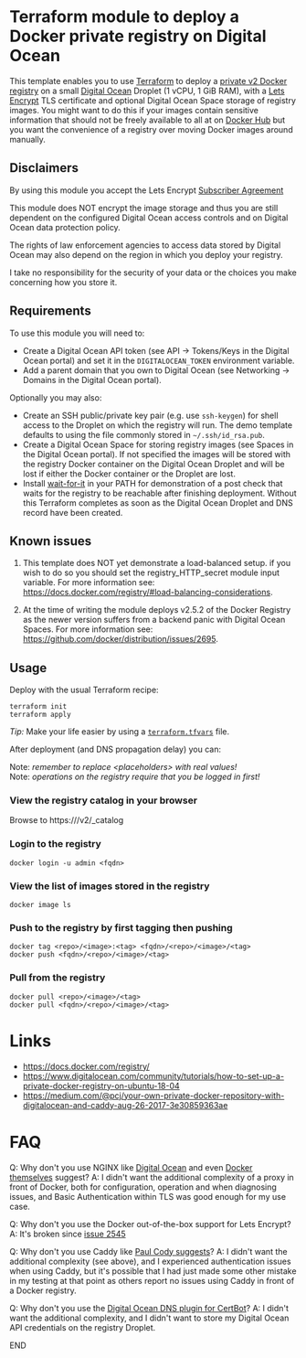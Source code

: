 # Terraform module to deploy a Docker private registry on Digital Ocean
This template enables you to use [Terraform](https://terraform.io/) to deploy a [private v2 Docker registry](https://docs.docker.com/registry/) on a small [Digital Ocean](https://digitalocean.com/) Droplet (1 vCPU, 1 GiB RAM), with a [Lets Encrypt](https://letsencrypt.org/) TLS certificate and optional Digital Ocean Space storage of registry images. You might want to do this if your images contain sensitive information that should not be freely available to all at on [Docker Hub](https://hub.docker.com/) but you want the convenience of a registry over moving Docker images around manually.

## Disclaimers
By using this module you accept the Lets Encrypt [Subscriber Agreement](https://letsencrypt.org/repository/)

This module does NOT encrypt the image storage and thus you are still dependent on the configured Digital Ocean access controls and on Digital Ocean data protection policy.

The rights of law enforcement agencies to access data stored by Digital Ocean may also depend on the region in which you deploy your registry.

I take no responsibility for the security of your data or the choices you make concerning how you store it.

## Requirements
To use this module you will need to:
- Create a Digital Ocean API token (see API -> Tokens/Keys in the Digital Ocean portal) and set it in the `DIGITALOCEAN_TOKEN` environment variable.
- Add a parent domain that you own to Digital Ocean (see Networking -> Domains in the Digital Ocean portal).

Optionally you may also:
- Create an SSH public/private key pair (e.g. use `ssh-keygen`) for shell access to the Droplet on which the registry will run. The demo template defaults to using the file commonly stored in `~/.ssh/id_rsa.pub`.
- Create a Digital Ocean Space for storing registry images (see Spaces in the Digital Ocean portal). If not specified the images will be stored with the registry Docker container on the Digital Ocean Droplet and will be lost if either the Docker container or the Droplet are lost.
- Install [wait-for-it](https://github.com/vishnubob/wait-for-it) in your PATH for demonstration of a post check that waits for the registry to be reachable after finishing deployment. Without this Terraform completes as soon as the Digital Ocean Droplet and DNS record have been created.

## Known issues
1. This template does NOT yet demonstrate a load-balanced setup. if you wish to do so you should set the registry_HTTP_secret module input variable. For more information see: https://docs.docker.com/registry/#load-balancing-considerations.

2. At the time of writing the module deploys v2.5.2 of the Docker Registry as the newer version suffers from a backend panic with Digital Ocean Spaces. For more information see: https://github.com/docker/distribution/issues/2695.

## Usage
Deploy with the usual Terraform recipe:

    terraform init
    terraform apply

*Tip:* Make your life easier by using a [`terraform.tfvars`](https://learn.hashicorp.com/terraform/getting-started/variables#assigning-variables) file.

After deployment (and DNS propagation delay) you can:

Note: _remember to replace \<placeholders\> with real values!_<br/>
Note: _operations on the registry require that you be logged in first!_

### View the registry catalog in your browser
Browse to https://<fqdn>/v2/_catalog

### Login to the registry
    docker login -u admin <fqdn>
### View the list of images stored in the registry
    docker image ls
### Push to the registry by first tagging then pushing
    docker tag <repo>/<image>:<tag> <fqdn>/<repo>/<image>/<tag>
    docker push <fqdn>/<repo>/<image>/<tag>
### Pull from the registry
    docker pull <repo>/<image>/<tag>
    docker pull <fqdn>/<repo>/<image>/<tag>
    
# Links
- https://docs.docker.com/registry/
- https://www.digitalocean.com/community/tutorials/how-to-set-up-a-private-docker-registry-on-ubuntu-18-04
- https://medium.com/@pcj/your-own-private-docker-repository-with-digitalocean-and-caddy-aug-26-2017-3e30859363ae

# FAQ
Q: Why don't you use NGINX like [Digital Ocean](https://www.digitalocean.com/community/tutorials/how-to-set-up-a-private-docker-registry-on-ubuntu-18-04) and even [Docker themselves](https://docs.docker.com/registry/deploying/#more-advanced-authentication) suggest?
A: I didn't want the additional complexity of a proxy in front of Docker, both for configuration, operation and when diagnosing issues, and Basic Authentication within TLS was good enough for my use case.

Q: Why don't you use the Docker out-of-the-box support for Lets Encrypt?
A: It's broken since [issue 2545](https://github.com/docker/distribution/issues/2545)

Q: Why don't you use Caddy like [Paul Cody suggests](https://medium.com/@pcj/your-own-private-docker-repository-with-digitalocean-and-caddy-aug-26-2017-3e30859363ae)?
A: I didn't want the additional complexity (see above), and I experienced authentication issues when using Caddy, but it's possible that I had just made some other mistake in my testing at that point as others report no issues using Caddy in front of a Docker registry.

Q: Why don't you use the [Digital Ocean DNS plugin for CertBot](https://certbot-dns-digitalocean.readthedocs.io/en/stable/)?
A: I didn't want the additional complexity, and I didn't want to store my Digital Ocean API credentials on the registry Droplet.

END
